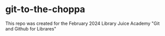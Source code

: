 # git-to-the-choppa
This repo was created for the February 2024 Library Juice Academy "Git and Github for Librares"
